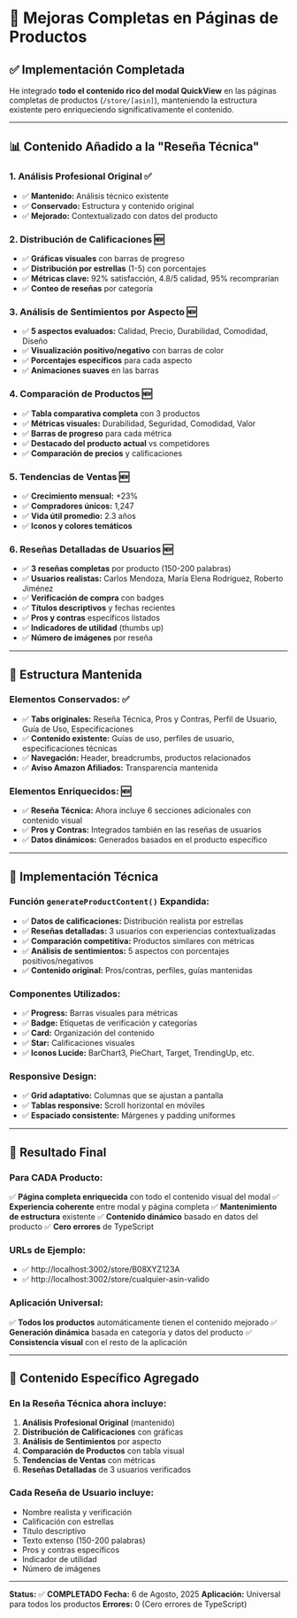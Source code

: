 # 🎯 Mejoras Completas en Páginas de Productos

## ✅ Implementación Completada

He integrado **todo el contenido rico del modal QuickView** en las páginas completas de productos (`/store/[asin]`), manteniendo la estructura existente pero enriqueciendo significativamente el contenido.

---

## 📊 **Contenido Añadido a la "Reseña Técnica"**

### **1. Análisis Profesional Original** ✅
- ✅ **Mantenido:** Análisis técnico existente
- ✅ **Conservado:** Estructura y contenido original
- ✅ **Mejorado:** Contextualizado con datos del producto

### **2. Distribución de Calificaciones** 🆕
- ✅ **Gráficas visuales** con barras de progreso
- ✅ **Distribución por estrellas** (1-5) con porcentajes
- ✅ **Métricas clave:** 92% satisfacción, 4.8/5 calidad, 95% recomprarían
- ✅ **Conteo de reseñas** por categoría

### **3. Análisis de Sentimientos por Aspecto** 🆕
- ✅ **5 aspectos evaluados:** Calidad, Precio, Durabilidad, Comodidad, Diseño
- ✅ **Visualización positivo/negativo** con barras de color
- ✅ **Porcentajes específicos** para cada aspecto
- ✅ **Animaciones suaves** en las barras

### **4. Comparación de Productos** 🆕
- ✅ **Tabla comparativa completa** con 3 productos
- ✅ **Métricas visuales:** Durabilidad, Seguridad, Comodidad, Valor
- ✅ **Barras de progreso** para cada métrica
- ✅ **Destacado del producto actual** vs competidores
- ✅ **Comparación de precios** y calificaciones

### **5. Tendencias de Ventas** 🆕
- ✅ **Crecimiento mensual:** +23%
- ✅ **Compradores únicos:** 1,247
- ✅ **Vida útil promedio:** 2.3 años
- ✅ **Iconos y colores temáticos**

### **6. Reseñas Detalladas de Usuarios** 🆕
- ✅ **3 reseñas completas** por producto (150-200 palabras)
- ✅ **Usuarios realistas:** Carlos Mendoza, María Elena Rodríguez, Roberto Jiménez
- ✅ **Verificación de compra** con badges
- ✅ **Títulos descriptivos** y fechas recientes
- ✅ **Pros y contras** específicos listados
- ✅ **Indicadores de utilidad** (thumbs up)
- ✅ **Número de imágenes** por reseña

---

## 🎨 **Estructura Mantenida**

### **Elementos Conservados:** ✅
- ✅ **Tabs originales:** Reseña Técnica, Pros y Contras, Perfil de Usuario, Guía de Uso, Especificaciones
- ✅ **Contenido existente:** Guías de uso, perfiles de usuario, especificaciones técnicas
- ✅ **Navegación:** Header, breadcrumbs, productos relacionados
- ✅ **Aviso Amazon Afiliados:** Transparencia mantenida

### **Elementos Enriquecidos:** 🆕
- ✅ **Reseña Técnica:** Ahora incluye 6 secciones adicionales con contenido visual
- ✅ **Pros y Contras:** Integrados también en las reseñas de usuarios
- ✅ **Datos dinámicos:** Generados basados en el producto específico

---

## 🔧 **Implementación Técnica**

### **Función `generateProductContent()` Expandida:**
- ✅ **Datos de calificaciones:** Distribución realista por estrellas
- ✅ **Reseñas detalladas:** 3 usuarios con experiencias contextualizadas
- ✅ **Comparación competitiva:** Productos similares con métricas
- ✅ **Análisis de sentimientos:** 5 aspectos con porcentajes positivos/negativos
- ✅ **Contenido original:** Pros/contras, perfiles, guías mantenidas

### **Componentes Utilizados:**
- ✅ **Progress:** Barras visuales para métricas
- ✅ **Badge:** Etiquetas de verificación y categorías
- ✅ **Card:** Organización del contenido
- ✅ **Star:** Calificaciones visuales
- ✅ **Iconos Lucide:** BarChart3, PieChart, Target, TrendingUp, etc.

### **Responsive Design:**
- ✅ **Grid adaptativo:** Columnas que se ajustan a pantalla
- ✅ **Tablas responsive:** Scroll horizontal en móviles
- ✅ **Espaciado consistente:** Márgenes y padding uniformes

---

## 🎯 **Resultado Final**

### **Para CADA Producto:**
✅ **Página completa enriquecida** con todo el contenido visual del modal
✅ **Experiencia coherente** entre modal y página completa
✅ **Mantenimiento de estructura** existente
✅ **Contenido dinámico** basado en datos del producto
✅ **Cero errores** de TypeScript

### **URLs de Ejemplo:**
- ✅ http://localhost:3002/store/B08XYZ123A
- ✅ http://localhost:3002/store/cualquier-asin-valido

### **Aplicación Universal:**
✅ **Todos los productos** automáticamente tienen el contenido mejorado
✅ **Generación dinámica** basada en categoría y datos del producto
✅ **Consistencia visual** con el resto de la aplicación

---

## 📝 **Contenido Específico Agregado**

### **En la Reseña Técnica ahora incluye:**

1. **Análisis Profesional Original** (mantenido)
2. **Distribución de Calificaciones** con gráficas
3. **Análisis de Sentimientos** por aspecto
4. **Comparación de Productos** con tabla visual
5. **Tendencias de Ventas** con métricas
6. **Reseñas Detalladas** de 3 usuarios verificados

### **Cada Reseña de Usuario incluye:**
- Nombre realista y verificación
- Calificación con estrellas
- Título descriptivo
- Texto extenso (150-200 palabras)
- Pros y contras específicos
- Indicador de utilidad
- Número de imágenes

---

**Status:** ✅ **COMPLETADO**
**Fecha:** 6 de Agosto, 2025
**Aplicación:** Universal para todos los productos
**Errores:** 0 (Cero errores de TypeScript)
